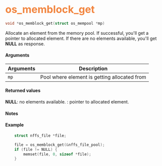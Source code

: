 ## <font color="#F2853F" style="font-size:24pt"> os_memblock_get</font>

```c
void *os_memblock_get(struct os_mempool *mp)
```

Allocate an element from the memory pool. If successful, you'll get a pointer to allocated element. If there are no elements available, you'll get **NULL** as response.


#### Arguments

| Arguments | Description |
|-----------|-------------|
| `mp` |  Pool where element is getting allocated from  |

#### Returned values

**NULL**: no elements available.
<pointer>: pointer to allocated element.

#### Notes


#### Example

<Add text to set up the context for the example here>

```c
	struct nffs_file *file;

    file = os_memblock_get(&nffs_file_pool);
    if (file != NULL) {
        memset(file, 0, sizeof *file);
    }

```


